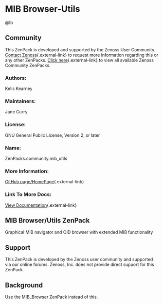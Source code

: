 # MIB Browser-Utils

@lb[](img/zenpack-zenpack-general.png)

## Community

This ZenPack is developed and supported by the Zenoss User Community.
[Contact Zenoss](https://tryit.zenoss.com/zenpack-contact/){.external-link} to
request more information regarding this or any other ZenPacks. [Click here](https://zenoss.com/product/zenpacks?f%5B0%5D=im_field_zenpack_category:1021){.external-link} to
view all available Zenoss Community ZenPacks.

### Authors:

Kells Kearney

### Maintainers:

Jane Curry

### License:

GNU General Public License, Version 2, or later

### Name:

ZenPacks.community.mib_utils

### More Information:

[GitHub page/HomePage](http://community.zenoss.org/docs/DOC-3412){.external-link}

### Link To More Docs:

[View Documentation](http://community.zenoss.org/docs/DOC-3412){.external-link}

## MIB Browser/Utils ZenPack

Graphical MIB navigator and OID browser with extended MIB
functionality

## Support

This ZenPack is developed by the Zenoss user community and supported via
our online forums. Zenoss, Inc. does not provide direct support for this
ZenPack.

## Background

Use the MIB_Browser ZenPack instead of this.



